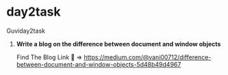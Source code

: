 # day2task
Guviday2task


  1. **Write a blog on the difference between document and window objects**

     Find The Blog Link :link: => https://medium.com/@vani00712/difference-between-document-and-window-objects-5d48b49d4967
     